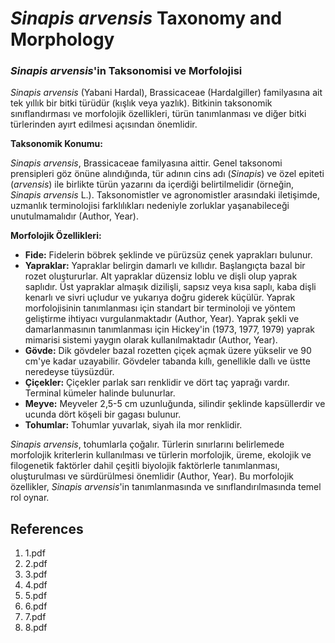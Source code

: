 #  *Sinapis arvensis* Taxonomy and Morphology

### *Sinapis arvensis*'in Taksonomisi ve Morfolojisi

*Sinapis arvensis* (Yabani Hardal), Brassicaceae (Hardalgiller) familyasına ait tek yıllık bir bitki türüdür (kışlık veya yazlık). Bitkinin taksonomik sınıflandırması ve morfolojik özellikleri, türün tanımlanması ve diğer bitki türlerinden ayırt edilmesi açısından önemlidir.

**Taksonomik Konumu:**

*Sinapis arvensis*, Brassicaceae familyasına aittir. Genel taksonomi prensipleri göz önüne alındığında, tür adının cins adı (*Sinapis*) ve özel epiteti (*arvensis*) ile birlikte türün yazarını da içerdiği belirtilmelidir (örneğin, *Sinapis arvensis* L.). Taksonomistler ve agronomistler arasındaki iletişimde, uzmanlık terminolojisi farklılıkları nedeniyle zorluklar yaşanabileceği unutulmamalıdır (Author, Year).

**Morfolojik Özellikleri:**

*   **Fide:** Fidelerin böbrek şeklinde ve pürüzsüz çenek yaprakları bulunur.
*   **Yapraklar:** Yapraklar belirgin damarlı ve kıllıdır. Başlangıçta bazal bir rozet oluştururlar. Alt yapraklar düzensiz loblu ve dişli olup yaprak saplıdır. Üst yapraklar almaşık dizilişli, sapsız veya kısa saplı, kaba dişli kenarlı ve sivri uçludur ve yukarıya doğru giderek küçülür. Yaprak morfolojisinin tanımlanması için standart bir terminoloji ve yöntem geliştirme ihtiyacı vurgulanmaktadır (Author, Year). Yaprak şekli ve damarlanmasının tanımlanması için Hickey'in (1973, 1977, 1979) yaprak mimarisi sistemi yaygın olarak kullanılmaktadır (Author, Year).
*   **Gövde:** Dik gövdeler bazal rozetten çiçek açmak üzere yükselir ve 90 cm'ye kadar uzayabilir. Gövdeler tabanda kıllı, genellikle dallı ve üstte neredeyse tüysüzdür.
*   **Çiçekler:** Çiçekler parlak sarı renklidir ve dört taç yaprağı vardır. Terminal kümeler halinde bulunurlar.
*   **Meyve:** Meyveler 2,5-5 cm uzunluğunda, silindir şeklinde kapsüllerdir ve ucunda dört köşeli bir gagası bulunur.
*   **Tohumlar:** Tohumlar yuvarlak, siyah ila mor renklidir.

*Sinapis arvensis*, tohumlarla çoğalır. Türlerin sınırlarını belirlemede morfolojik kriterlerin kullanılması ve türlerin morfolojik, üreme, ekolojik ve filogenetik faktörler dahil çeşitli biyolojik faktörlerle tanımlanması, oluşturulması ve sürdürülmesi önemlidir (Author, Year). Bu morfolojik özellikler, *Sinapis arvensis*'in tanımlanmasında ve sınıflandırılmasında temel rol oynar.


## References

1. 1.pdf
2. 2.pdf
3. 3.pdf
4. 4.pdf
5. 5.pdf
6. 6.pdf
7. 7.pdf
8. 8.pdf
